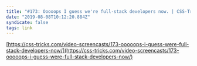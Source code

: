 ```yaml
---
title: "#173: Ooooops I guess we're full-stack developers now. | CSS-Tricks"
date: "2019-08-08T10:12:20.884Z"
syndicate: false
tags: link
---
```


[https://css-tricks.com/video-screencasts/173-ooooops-i-guess-were-full-stack-developers-now/](https://css-tricks.com/video-screencasts/173-ooooops-i-guess-were-full-stack-developers-now/)